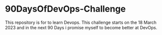 # 90DaysOfDevOps-Challenge
This repository is for to learn Devops. This challenge starts on the 18 March 2023 and in the next 90 Days i promise myself to become better at DevOps.
